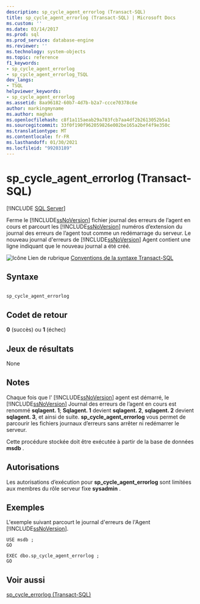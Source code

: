 ```yaml
---
description: sp_cycle_agent_errorlog (Transact-SQL)
title: sp_cycle_agent_errorlog (Transact-SQL) | Microsoft Docs
ms.custom: ''
ms.date: 03/14/2017
ms.prod: sql
ms.prod_service: database-engine
ms.reviewer: ''
ms.technology: system-objects
ms.topic: reference
f1_keywords:
- sp_cycle_agent_errorlog
- sp_cycle_agent_errorlog_TSQL
dev_langs:
- TSQL
helpviewer_keywords:
- sp_cycle_agent_errorlog
ms.assetid: 8aa96182-60b7-4d7b-b2a7-ccce70378c6e
author: markingmyname
ms.author: maghan
ms.openlocfilehash: c8f1a115aeab29a783fcb7aa4df2b2613052b5a1
ms.sourcegitcommit: 33f0f190f962059826e002be165a2bef4f9e350c
ms.translationtype: MT
ms.contentlocale: fr-FR
ms.lasthandoff: 01/30/2021
ms.locfileid: "99203189"
---
```

# <a name="sp_cycle_agent_errorlog-transact-sql"></a>sp_cycle_agent_errorlog (Transact-SQL)
[!INCLUDE [SQL Server](../../includes/applies-to-version/sqlserver.md)]

  Ferme le [!INCLUDE[ssNoVersion](../../includes/ssnoversion-md.md)] fichier journal des erreurs de l’agent en cours et parcourt les [!INCLUDE[ssNoVersion](../../includes/ssnoversion-md.md)] numéros d’extension du journal des erreurs de l’agent tout comme un redémarrage du serveur. Le nouveau journal d'erreurs de [!INCLUDE[ssNoVersion](../../includes/ssnoversion-md.md)] Agent contient une ligne indiquant que le nouveau journal a été créé.  
  
 ![Icône Lien de rubrique](../../database-engine/configure-windows/media/topic-link.gif "Icône du lien de rubrique") [Conventions de la syntaxe Transact-SQL](../../t-sql/language-elements/transact-sql-syntax-conventions-transact-sql.md)  
  
## <a name="syntax"></a>Syntaxe  
  
```  
  
sp_cycle_agent_errorlog  
```  
  
## <a name="return-code-values"></a>Codet de retour  
 **0** (succès) ou **1** (échec)  
  
## <a name="result-sets"></a>Jeux de résultats  
 None  
  
## <a name="remarks"></a>Notes  
 Chaque fois que l' [!INCLUDE[ssNoVersion](../../includes/ssnoversion-md.md)] agent est démarré, le [!INCLUDE[ssNoVersion](../../includes/ssnoversion-md.md)] Journal des erreurs de l’agent en cours est renommé **sqlagent. 1**; **Sqlagent. 1** devient **sqlagent. 2**, **sqlagent. 2** devient **sqlagent. 3**, et ainsi de suite. **sp_cycle_agent_errorlog** vous permet de parcourir les fichiers journaux d’erreurs sans arrêter ni redémarrer le serveur.  
  
 Cette procédure stockée doit être exécutée à partir de la base de données **msdb** .  
  
## <a name="permissions"></a>Autorisations  
 Les autorisations d’exécution pour **sp_cycle_agent_errorlog** sont limitées aux membres du rôle serveur fixe **sysadmin** .  
  
## <a name="examples"></a>Exemples  
 L'exemple suivant parcourt le journal d'erreurs de l'Agent [!INCLUDE[ssNoVersion](../../includes/ssnoversion-md.md)].  
  
```  
USE msdb ;  
GO  
  
EXEC dbo.sp_cycle_agent_errorlog ;  
GO  
```  
  
## <a name="see-also"></a>Voir aussi  
 [sp_cycle_errorlog &#40;Transact-SQL&#41;](../../relational-databases/system-stored-procedures/sp-cycle-errorlog-transact-sql.md)  
  
  
